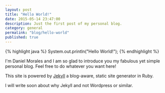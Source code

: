 ```yaml
---
layout: post
title: "Hello World!"
date: 2015-05-14 23:47:00
description: Just the first post of my personal blog.
category: general
permalink: "blog/hello-world"
published: true
---
```


{% highlight java %}
System.out.println("Hello World!");
{% endhighlight %}

I'm Daniel Morales and I am so glad to introduce you my fabulous yet simple personal blog. Feel free to do whatever you want here!

This site is powered by [Jekyll](https://github.com/jekyll/jekyll) a blog-aware, static site generator in Ruby.

I will write soon about why Jekyll and not Wordpress or similar.
